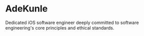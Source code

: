 # AdeKunle
Dedicated iOS software engineer deeply committed to software engineering's core principles and ethical standards.

